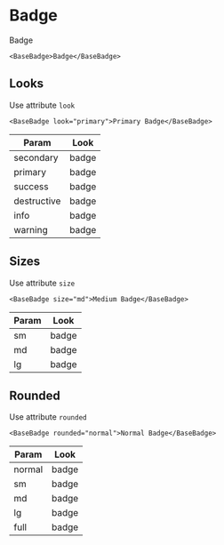 # Badge

<div class="mt-4">
    <base-badge>Badge</base-badge>
</div>

```vue
<BaseBadge>Badge</BaseBadge>
```

<div class="h-12"></div>

## Looks

Use attribute `look`

```vue
<BaseBadge look="primary">Primary Badge</BaseBadge>
```

| Param         | Look                                              |
| ------------- | ------------------------------------------------- |
| secondary     | <base-badge look="secondary">badge</base-badge>   |
| primary       | <base-badge look="primary">badge</base-badge>     |
| success       | <base-badge look="success">badge</base-badge>     |
| destructive   | <base-badge look="destructive">badge</base-badge> |
| info          | <base-badge look="info">badge</base-badge>        |
| warning       | <base-badge look="warning">badge</base-badge>     |

<div class="h-12"></div>

## Sizes

Use attribute `size`

```vue
<BaseBadge size="md">Medium Badge</BaseBadge>
```

| Param   | Look                                       |
| ------- | ------------------------------------------ |
| sm      | <base-badge size="sm">badge</base-badge>   |
| md      | <base-badge size="md">badge</base-badge>   |
| lg      | <base-badge size="lg">badge</base-badge>   |

<div class="h-12"></div>

## Rounded

Use attribute `rounded`

```vue
<BaseBadge rounded="normal">Normal Badge</BaseBadge>
```

| Param   | Look                                             |
| ------- | ------------------------------------------------ |
| normal  | <base-badge rounded="normal">badge</base-badge>  |
| sm      | <base-badge rounded="sm">badge</base-badge>      |
| md      | <base-badge rounded="md">badge</base-badge>      |
| lg      | <base-badge rounded="lg">badge</base-badge>      |
| full    | <base-badge rounded="full">badge</base-badge>    |
